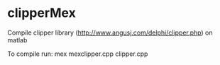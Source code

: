 # clipperMex
Compile clipper library (http://www.angusj.com/delphi/clipper.php) on matlab

To compile run: mex mexclipper.cpp clipper.cpp
